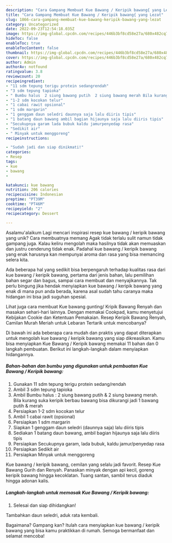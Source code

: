 ```yaml
---
description: "Cara Gampang Membuat Kue Bawang / Keripik bawang{ yang Lezat"
title: "Cara Gampang Membuat Kue Bawang / Keripik bawang{ yang Lezat"
slug: 1866-cara-gampang-membuat-kue-bawang-keripik-bawang-yang-lezat
category: Uncategorized
date: 2022-09-23T12:54:18.035Z
image: https://img-global.cpcdn.com/recipes/446b3bf8cd58e27a/680x482cq70/kue-bawang-keripik-bawang-foto-resep-utama.jpg
hideToc: false
enableToc: true
enableTocContent: false
thumbnail: https://img-global.cpcdn.com/recipes/446b3bf8cd58e27a/680x482cq70/kue-bawang-keripik-bawang-foto-resep-utama.jpg
cover: https://img-global.cpcdn.com/recipes/446b3bf8cd58e27a/680x482cq70/kue-bawang-keripik-bawang-foto-resep-utama.jpg
author: Admin
authorAv: notfound
ratingvalue: 3.8
reviewcount: 20
recipeingredient:
- "11 sdm tepung terigu protein sedangrendah"
- "3 sdm tepung tapioka"
- " Bumbu halus  2 siung bawang putih  2 siung bawang merah Bila kurang suka keripik berbau bawang bisa dikurangi jadi 1 bawang putih  merah"
- "1-2 sdm kocokan telur"
- "1 cabai rawit opsional"
- "1 sdm margarin"
- "1 genggam daun seledri daunnya saja lalu diiris tipis"
- "1 batang daun bawang ambil bagian hijaunya saja lalu diiris tipis"
- "Secukupnya garam lada bubuk kaldu jamurpenyedap rasa"
- "Sedikit air"
- " Minyak untuk menggoreng"
recipeinstructions:

- "Sudah jadi dan siap dinikmati!"
categories:
- Resep
tags:
- kue
- bawang
- 

katakunci: kue bawang  
nutrition: 206 calories
recipecuisine: Indonesian
preptime: "PT39M"
cooktime: "PT46M"
recipeyield: "2"
recipecategory: Dessert

---
```



Asalamu'alaikum Lagi mencari inspirasi resep kue bawang / keripik bawang yang unik? Cara membuatnya memang Agak tidak terlalu sulit namun tidak gampang juga. Kalau keliru mengolah maka hasilnya tidak akan memuaskan dan justru cenderung tidak enak. Padahal kue bawang / keripik bawang yang enak harusnya kan mempunyai aroma dan rasa yang bisa memancing selera kita.


Ada beberapa hal yang sedikit bisa berpengaruh terhadap kualitas rasa dari kue bawang / keripik bawang, pertama dari jenis bahan, lalu pemilihan bahan segar dan bagus, sampai cara membuat dan menyajikannya. Tak perlu bingung jika hendak menyiapkan kue bawang / keripik bawang yang enak di mana pun anda berada, karena asal sudah tahu caranya maka hidangan ini bisa jadi suguhan spesial.

Lihat juga cara membuat Kue bawang gunting/ Kripik Bawang Renyah dan masakan sehari-hari lainnya. Dengan memakai Cookpad, kamu menyetujui Kebijakan Cookie dan Ketentuan Pemakaian. Resep Keripik Bawang Renyah, Camilan Murah Meriah untuk Lebaran Tertarik untuk mencobanya?


Di bawah ini ada beberapa cara mudah dan praktis yang dapat diterapkan untuk mengolah kue bawang / keripik bawang yang siap dikreasikan. Kamu bisa menyiapkan Kue Bawang / Keripik bawang memakai 11 bahan dan 0 langkah pembuatan. Berikut ini langkah-langkah dalam menyiapkan hidangannya.

<!--inarticleads1-->

##### Bahan-bahan dan bumbu yang digunakan untuk pembuatan Kue Bawang / Keripik bawang:

1. Gunakan 11 sdm tepung terigu protein sedang/rendah
1. Ambil 3 sdm tepung tapioka
1. Ambil  Bumbu halus : 2 siung bawang putih &amp; 2 siung bawang merah. Bila kurang suka keripik berbau bawang bisa dikurangi jadi 1 bawang putih &amp; merah
1. Persiapkan 1-2 sdm kocokan telur
1. Ambil 1 cabai rawit (opsional)
1. Persiapkan 1 sdm margarin
1. Siapkan 1 genggam daun seledri (daunnya saja) lalu diiris tipis
1. Sediakan 1 batang daun bawang, ambil bagian hijaunya saja lalu diiris tipis
1. Persiapkan Secukupnya garam, lada bubuk, kaldu jamur/penyedap rasa
1. Persiapkan Sedikit air
1. Persiapkan  Minyak untuk menggoreng


Kue bawang / keripik bawang, cemilan yang selalu jadi favorit. Resep Kue Bawang Gurih dan Renyah. Panaskan minyak dengan api kecil, goreng keripik bawang hingga kecoklatan. Tuang santan, sambil terus diaduk hingga adonan kalis. 

<!--inarticleads2-->

##### Langkah-langkah untuk memasak Kue Bawang / Keripik bawang:


1. Selesai dan siap dihidangkan!

Tambahkan daun seledri, aduk rata kembali. 

Bagaimana? Gampang kan? Itulah cara menyiapkan kue bawang / keripik bawang yang bisa kamu praktikkan di rumah. Semoga bermanfaat dan selamat mencoba!
